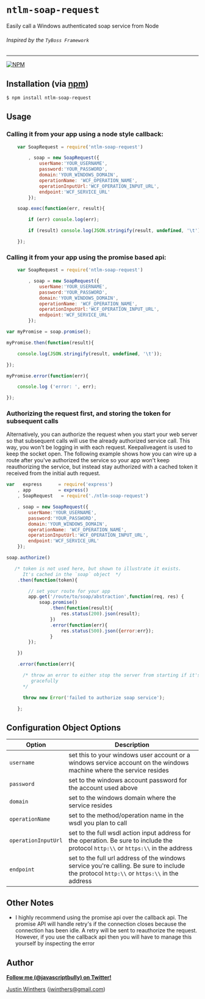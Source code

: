 # `ntlm-soap-request`

Easily call a Windows authenticated soap service from Node

###### Inspired by the `TyBoss Framework`

---

[![NPM](https://nodei.co/npm/ntlm-soap-request.png?downloads=true&stars=true)](https://nodei.co/npm/ntlm-soap-request/)

## Installation (via [npm](https://npmjs.org/package/ntlm-soap-request))

```bash
$ npm install ntlm-soap-request
```

## Usage

### Calling it from your app using a node style callback:

````javascript
    var SoapRequest = require('ntlm-soap-request')

        , soap = new SoapRequest({
            userName:'YOUR_USERNAME',
            password:'YOUR_PASSWORD',
            domain:'YOUR_WINDOWS_DOMAIN',
            operationName: 'WCF_OPERATION_NAME',
            operationInputUrl:'WCF_OPERATION_INPUT_URL',
            endpoint:'WCF_SERVICE_URL'
        });

    soap.exec(function(err, result){

        if (err) console.log(err);

        if (result) console.log(JSON.stringify(result, undefined, '\t'));

    });
````

### Calling it from your app using the promise based api:

````javascript
    var SoapRequest = require('ntlm-soap-request')

        , soap = new SoapRequest({
            userName:'YOUR_USERNAME',
            password:'YOUR_PASSWORD',
            domain:'YOUR_WINDOWS_DOMAIN',
            operationName: 'WCF_OPERATION_NAME',
            operationInputUrl:'WCF_OPERATION_INPUT_URL',
            endpoint:'WCF_SERVICE_URL'
        });

var myPromise = soap.promise();

myPromise.then(function(result){

    console.log(JSON.stringify(result, undefined, '\t'));

});

myPromise.error(function(err){

    console.log ('error: ', err);

});
````

### Authorizing the request first, and storing the token for subsequent calls

Alternatively, you can authorize the request when you start your web server so that subsequent calls
will use the already authorized service call.  This way, you won't be logging in with each request.
Keepaliveagent is used to keep the socket open.  The following example shows how you can wire up a
route after you've authorized the service so your app won't keep reauthorizing the service, but instead
stay authorized with a cached token it received from the initial auth request.

````javascript
var   express      = require('express')
    , app          = express()
    , SoapRequest   = require('./ntlm-soap-request')

    , soap = new SoapRequest({
        userName:'YOUR_USERNAME',
        password:'YOUR_PASSWORD',
        domain:'YOUR_WINDOWS_DOMAIN',
        operationName: 'WCF_OPERATION_NAME',
        operationInputUrl:'WCF_OPERATION_INPUT_URL',
        endpoint:'WCF_SERVICE_URL'
    });

soap.authorize()

   /* token is not used here, but shown to illustrate it exists.
      It's cached in the `soap` object  */
    .then(function(token){

        // set your route for your app
        app.get('/route/to/soap/abstraction',function(req, res) {
            soap.promise()
                .then(function(result){
                    res.status(200).json(result);
                })
                .error(function(err){
                    res.status(500).json({error:err});
                }
        });

    })

    .error(function(err){

      /* throw an error to either stop the server from starting if it's severe enough or handle the error
         gracefully
      */

      throw new Error('failed to authorize soap service');

    };
````

## Configuration Object Options

| Option | Description
| --- | ---
| `username` | set this to your windows user account or a windows service account on the windows machine where the service resides
| `password` | set to the windows account password for the account used above
| `domain` | set to the windows domain where the service resides
| `operationName` | set to the method/operation name in the wsdl you plan to call
| `operationInputUrl` | set to the full wsdl action input address for the operation.  Be sure to include the protocol `http:\\` or `https:\\` in the address
| `endpoint` | set to the full url address of the windows service you're calling.  Be sure to include the protocol `http:\\` or `https:\\` in the address


## Other Notes

- I highly recommend using the promise api over the callback api.  The promise API will handle retry's if the connection
closes because the connection has been idle.  A retry will be sent to reauthorize the request.  However, if you use the
callback api then you will have to manage this yourself by inspecting the error

## Author

**[Follow me (@javascriptbully) on Twitter!](https://twitter.com/intent/user?screen_name=javascriptbully)**

[Justin Winthers](https://github.com/JustinWinthers) ([jwinthers@gmail.com](mailto:jwinthers@gmail.com))